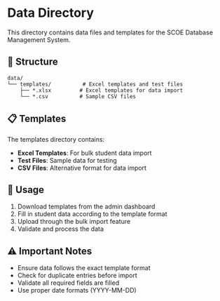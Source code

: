 # Data Directory

This directory contains data files and templates for the SCOE Database Management System.

## 📁 Structure

```
data/
└── templates/          # Excel templates and test files
    ├── *.xlsx         # Excel templates for data import
    └── *.csv          # Sample CSV files
```

## 📋 Templates

The templates directory contains:
- **Excel Templates**: For bulk student data import
- **Test Files**: Sample data for testing
- **CSV Files**: Alternative format for data import

## 📝 Usage

1. Download templates from the admin dashboard
2. Fill in student data according to the template format
3. Upload through the bulk import feature
4. Validate and process the data

## ⚠️ Important Notes

- Ensure data follows the exact template format
- Check for duplicate entries before import
- Validate all required fields are filled
- Use proper date formats (YYYY-MM-DD)
